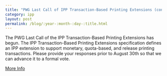 ```yaml
---
title: "PWG Last Call of IPP Transaction-Based Printing Extensions (concluded)"
category: ipp
layout: post
permalink: /blog/:year-:month-:day-:title.html
---
```


The PWG Last Call of the IPP Transaction-Based Printing Extensions has begun. The IPP Transaction-Based Printing Extensions specification defines an IPP extension to support monetary, quota-based, and release printing transactions. Please provide your responses prior to August 30th so that we can advance it to a formal vote.

<a class="btn btn-secondary btn-sm" href="http://www.pwg.org/archives/pwg-announce/2013/003567.html">More Info</a>
